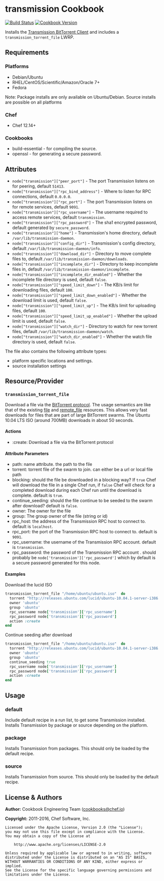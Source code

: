 # transmission Cookbook

[![Build Status](https://travis-ci.org/chef-cookbooks/transmission.svg?branch=master)](http://travis-ci.org/chef-cookbooks/transmission) [![Cookbook Version](https://img.shields.io/cookbook/v/transmission.svg)](https://supermarket.chef.io/cookbooks/transmission)

Installs the [Transmission BitTorrent Client](http://www.transmissionbt.com) and includes a `transmission_torrent_file` LWRP.

## Requirements

### Platforms

- Debian/Ubuntu
- RHEL/CentOS/Scientific/Amazon/Oracle 7+
- Fedora

Note: Package installs are only available on Ubuntu/Debian. Source installs are possible on all platforms

### Chef

- Chef 12.14+

### Cookbooks

- build-essential - for compiling the source.
- openssl - for generating a secure password.

## Attributes

- `node["transmission"]["peer_port"]` - The port Transmission listens on for peering, default `51413`.
- `node["transmission"]["rpc_bind_address"]` - Where to listen for RPC connections, default `0.0.0.0`.
- `node["transmission"]["rpc_port"]` - The port Transmission listens on for remote services, default `9091`.
- `node["transmission"]["rpc_username"]` - The username required to access remote services, default `transmission`.
- `node["transmission"]["rpc_password"]` - The sha1 encrypted password, default generated by `secure_password`.
- `node["transmission"]["home"]` - Transmission's home directory, default `/var/lib/transmission-daemon`.
- `node["transmission"]["config_dir"]` - Transmission's config directory, default `/var/lib/transmission-daemon/info`.
- `node["transmission"]["download_dir"]` - Directory to move complete files to, default `/var/lib/transmission-daemon/downloads`.
- `node["transmission"]["incomplete_dir"]` - Directory to keep incomplete files in, default `/var/lib/transmission-daemon/incomplete`.
- `node["transmission"]["incomplete_dir_enabled"]` - Whether the incomplete file directory is used, default `false`.
- `node["transmission"]["speed_limit_down"]` - The KB/s limit for downloading files, default `100`.
- `node["transmission"]["speed_limit_down_enabled"]` - Whether the download limit is used, default `false`.
- `node["transmission"]["speed_limit_up"]` - The KB/s limit for uploading files, default `100`.
- `node["transmission"]["speed_limit_up_enabled"]` - Whether the upload limit is used, default `false`.
- `node["transmission"]["watch_dir"]` - Directory to watch for new torrent files, default `/var/lib/transmission-daemon/watch`.
- `node["transmission"]["watch_dir_enabled"]` - Whether the watch file directory is used, default `false`.

The file also contains the following attribute types:

- platform specific locations and settings.
- source installation settings

## Resource/Provider

### `transmission_torrent_file`

Download a file via the [BitTorrent protocol](http://en.wikipedia.org/wiki/BitTorrent). The usage semantics are like that of the existing [file](http://wiki.chef.io/display/chef/Resources#Resources-File) and [remote_file](http://wiki.chef.io/display/chef/Resources#Resources-RemoteFile) resources. This allows very fast downloads for files that are part of large BitTorrent swarms. The Ubuntu 10.04 LTS ISO (around 700MB) downloads in about 50 seconds.

#### Actions

- :create: Download a file via the BitTorrent protocol

#### Attribute Parameters

- path: name attribute. the path to the file
- torrent: torrent file of the swarm to join. can either be a url or local file path
- blocking: should the file be downloaded in a blocking way? If `true` Chef will download the file in a single Chef run, if `false` Chef will check for a completed download during each Chef run until the download is complete. default is `true`.
- continue_seeding: should the file continue to be seeded to the swarm after download? default is `false`.
- owner: The owner for the file
- group: The group owner of the file (string or id)
- rpc_host: the address of the Transmission RPC host to connect to. default is `localhost`.
- rpc_port: the port of the Transmission RPC host to connect to. default is `9091`.
- rpc_username: the username of the Transmission RPC account. default is `transmission`.
- rpc_password: the password of the Transmission RPC account . should probably be `node['transmission']['rpc_password']` which by default is a secure password generated for this node.

#### Examples

Download the lucid ISO

```ruby
transmission_torrent_file "/home/ubuntu/ubuntu.iso"  do
  torrent "http://releases.ubuntu.com/lucid/ubuntu-10.04.1-server-i386.iso.torrent"
  owner 'ubuntu'
  group 'ubuntu'
  rpc_username node['transmission']['rpc_username']
  rpc_password node['transmission']['rpc_password']
  action :create
end
```

Continue seeding after download

```ruby
transmission_torrent_file "/home/ubuntu/ubuntu.iso"  do
  torrent "http://releases.ubuntu.com/lucid/ubuntu-10.04.1-server-i386.iso.torrent"
  owner 'ubuntu'
  group 'ubuntu'
  continue_seeding true
  rpc_username node['transmission']['rpc_username']
  rpc_password node['transmission']['rpc_password']
  action :create
end
```

## Usage

### default

Include default recipe in a run list, to get some Transmission installed. Installs Transmission by package or source depending on the platform.

### package

Installs Transmission from packages. This should only be loaded by the default recipe.

### source

Installs Transmission from source. This should only be loaded by the default recipe.

## License & Authors

**Author:** Cookbook Engineering Team ([cookbooks@chef.io](mailto:cookbooks@chef.io))

**Copyright:** 2011-2016, Chef Software, Inc.

```
Licensed under the Apache License, Version 2.0 (the "License");
you may not use this file except in compliance with the License.
You may obtain a copy of the License at

    http://www.apache.org/licenses/LICENSE-2.0

Unless required by applicable law or agreed to in writing, software
distributed under the License is distributed on an "AS IS" BASIS,
WITHOUT WARRANTIES OR CONDITIONS OF ANY KIND, either express or implied.
See the License for the specific language governing permissions and
limitations under the License.
```
